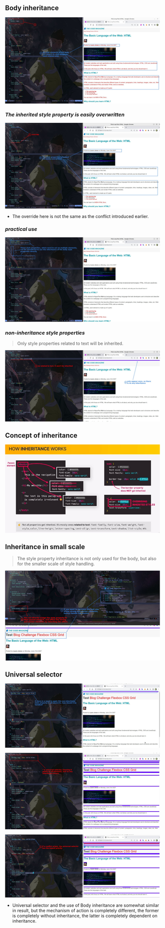 ## **Body inheritance**

![Alt body inherit](pic/01.jpg)

### _The inherited style property is easily overwritten_

![Alt inherit easily been override](pic/02.jpg)

- The override here is not the same as the conflict introduced earlier.

### _practical use_

![Alt body inherit usage](pic/03.jpg)

### _non-inheritance style properties_

> Only style properties related to text will be inherited.

![Alt non-inherit properties](pic/04.jpg)

## **Concept of inheritance**

![Alt cocept](pic/05.jpg)

## **Inheritance in small scale**

> The style property inheritance is not only used for the body, but also for the smaller scale of style handling.

![Alt inherit in small scale](pic/06.jpg)

## **Universal selector**

![Alt demand: need to apply non-inherit property to all elements](pic/07.jpg)

![Alt universal selector](pic/08.jpg)

![Alt * has lowest priority when conflict](pic/09.jpg)

- Universal selector and the use of Body inheritance are somewhat similar in result, but the mechanism of action is completely different, the former is completely without inheritance, the latter is completely dependent on inheritance.
